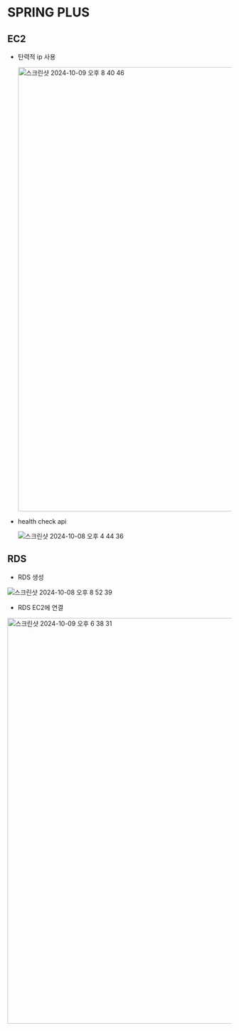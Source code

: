 # SPRING PLUS

## EC2
- 탄력적 ip 사용
  
  <img width="996" alt="스크린샷 2024-10-09 오후 8 40 46" src="https://github.com/user-attachments/assets/b54eed2a-d063-4dac-93e2-115ec458b4ae">

- health check api

  ![스크린샷 2024-10-08 오후 4 44 36](https://github.com/user-attachments/assets/17436ffa-b477-4142-88fa-104475e8af3d)


## RDS
- RDS 생성
  
![스크린샷 2024-10-08 오후 8 52 39](https://github.com/user-attachments/assets/1787e319-dc0b-4379-bb67-e886049b1044)

- RDS EC2에 연결
  
<img width="910" alt="스크린샷 2024-10-09 오후 6 38 31" src="https://github.com/user-attachments/assets/e754a205-d494-44c6-b165-e4cbfe443919">




